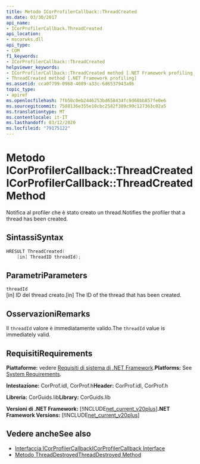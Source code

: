 ```yaml
---
title: Metodo ICorProfilerCallback::ThreadCreated
ms.date: 03/30/2017
api_name:
- ICorProfilerCallback.ThreadCreated
api_location:
- mscorwks.dll
api_type:
- COM
f1_keywords:
- ICorProfilerCallback::ThreadCreated
helpviewer_keywords:
- ICorProfilerCallback::ThreadCreated method [.NET Framework profiling]
- ThreadCreated method [.NET Framework profiling]
ms.assetid: cca0f799-09b8-4689-a33c-6d6537943a9b
topic_type:
- apiref
ms.openlocfilehash: 7fb58c0eb2446253bd658434fc9d68bb857fe0e6
ms.sourcegitcommit: 7588136e355e10cbc2582f389c90c127363c02a5
ms.translationtype: MT
ms.contentlocale: it-IT
ms.lasthandoff: 03/12/2020
ms.locfileid: "79175122"
---
```

# <a name="icorprofilercallbackthreadcreated-method"></a><span data-ttu-id="5f3e2-102">Metodo ICorProfilerCallback::ThreadCreated</span><span class="sxs-lookup"><span data-stu-id="5f3e2-102">ICorProfilerCallback::ThreadCreated Method</span></span>
<span data-ttu-id="5f3e2-103">Notifica al profiler che è stato creato un thread.</span><span class="sxs-lookup"><span data-stu-id="5f3e2-103">Notifies the profiler that a thread has been created.</span></span>  
  
## <a name="syntax"></a><span data-ttu-id="5f3e2-104">Sintassi</span><span class="sxs-lookup"><span data-stu-id="5f3e2-104">Syntax</span></span>  
  
```cpp  
HRESULT ThreadCreated(  
    [in] ThreadID threadId);
```  
  
## <a name="parameters"></a><span data-ttu-id="5f3e2-105">Parametri</span><span class="sxs-lookup"><span data-stu-id="5f3e2-105">Parameters</span></span>  
 `threadId`  
 <span data-ttu-id="5f3e2-106">[in] ID del thread creato.</span><span class="sxs-lookup"><span data-stu-id="5f3e2-106">[in] The ID of the thread that has been created.</span></span>  
  
## <a name="remarks"></a><span data-ttu-id="5f3e2-107">Osservazioni</span><span class="sxs-lookup"><span data-stu-id="5f3e2-107">Remarks</span></span>  
 <span data-ttu-id="5f3e2-108">Il `threadId` valore è immediatamente valido.</span><span class="sxs-lookup"><span data-stu-id="5f3e2-108">The `threadId` value is immediately valid.</span></span>  
  
## <a name="requirements"></a><span data-ttu-id="5f3e2-109">Requisiti</span><span class="sxs-lookup"><span data-stu-id="5f3e2-109">Requirements</span></span>  
 <span data-ttu-id="5f3e2-110">**Piattaforme:** vedere [Requisiti di sistema di .NET Framework](../../../../docs/framework/get-started/system-requirements.md).</span><span class="sxs-lookup"><span data-stu-id="5f3e2-110">**Platforms:** See [System Requirements](../../../../docs/framework/get-started/system-requirements.md).</span></span>  
  
 <span data-ttu-id="5f3e2-111">**Intestazione:** CorProf.idl, CorProf.h</span><span class="sxs-lookup"><span data-stu-id="5f3e2-111">**Header:** CorProf.idl, CorProf.h</span></span>  
  
 <span data-ttu-id="5f3e2-112">**Libreria:** CorGuids.lib</span><span class="sxs-lookup"><span data-stu-id="5f3e2-112">**Library:** CorGuids.lib</span></span>  
  
 <span data-ttu-id="5f3e2-113">**Versioni di .NET Framework:** [!INCLUDE[net_current_v20plus](../../../../includes/net-current-v20plus-md.md)]</span><span class="sxs-lookup"><span data-stu-id="5f3e2-113">**.NET Framework Versions:** [!INCLUDE[net_current_v20plus](../../../../includes/net-current-v20plus-md.md)]</span></span>  
  
## <a name="see-also"></a><span data-ttu-id="5f3e2-114">Vedere anche</span><span class="sxs-lookup"><span data-stu-id="5f3e2-114">See also</span></span>

- [<span data-ttu-id="5f3e2-115">Interfaccia ICorProfilerCallback</span><span class="sxs-lookup"><span data-stu-id="5f3e2-115">ICorProfilerCallback Interface</span></span>](icorprofilercallback-interface.md)
- [<span data-ttu-id="5f3e2-116">Metodo ThreadDestroyed</span><span class="sxs-lookup"><span data-stu-id="5f3e2-116">ThreadDestroyed Method</span></span>](icorprofilercallback-threaddestroyed-method.md)
